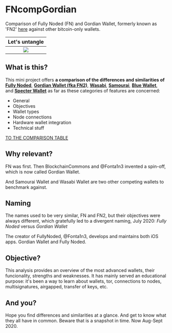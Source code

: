 # FNcompGordian
Comparison of Fully Noded (FN) and Gordian Wallet, formerly known as 'FN2' [here](./FNcompGordian.md) against other bitcoin-only wallets.

|Let's untangle|
|:--:|
|![](https://i.imgur.com/2Q7FrfK.png)|
## What is this?
This mini project offers **a comparison of the differences and similarities of [Fully Noded](https://github.com/Fonta1n3/FullyNoded)**, **[Gordian Wallet (fka FN2)](https://github.com/BlockchainCommons/GordianWallet-iOS)**, **[Wasabi](https://github.com/zkSNACKs/WalletWasabi)**, **[Samourai](https://github.com/Samourai-Wallet)**, **[Blue Wallet](https://github.com/Bluewallet)**, and **[Specter Wallet](https://github.com/cryptoadvance/specter-desktop)** as far as these categories of features are concerned: <br/>
 - General
 - Objectives
 - Wallet types
 - Node connections
 - Hardware wallet integration
 - Technical stuff

[TO THE COMPARISON TABLE](./FNcompGordian.md)

## Why relevant?
FN was first. Then BlockchainCommons and @Fonta1n3 invented a spin-off, which is now called Gordian Wallet.

And Samourai Wallet and Wasabi Wallet are two other competing wallets to benchmark against.

## Naming
The names used to be very similar, FN and FN2, but their objectives were always different, which gratefully led to a divergent naming, July 2020: *Fully Noded* versus *Gordian Wallet* 


The creator of FullyNoded, @Fonta1n3, develops and maintains both iOS apps. Gordian Wallet and Fully Noded.

## Objective?
This analysis provides an overview of the most advanced wallets, their funcionality, strengths and weaknesses. It has mainly served an educational purpose: it's been a way to learn about wallets, tor, connections to nodes, multisignatures, airgapped, transfer of keys, etc.

## And you?
Hope you find differences and similarities at a glance. And get to know what they all have in common. Beware that is a snapshot in time. Now Aug-Sept 2020.
